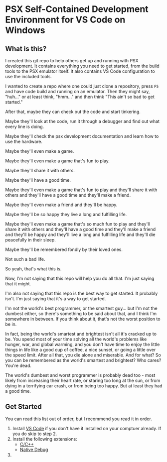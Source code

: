 # PSX Self-Contained Development Environment for VS Code on Windows

## What is this?
I created this git repo to help others get up and running with PSX development. It contains everything you need to get started, from the build tools to the PSX emulator itself. It also contains VS Code configuration to use the included tools.

I wanted to create a repo where one could just clone a repository, press `F5` and have code build and running on an emulator. Then they might say, "huh..." or at least think, "hmm..." and then think "This ain't so bad to get started." 

After that, maybe they can check out the code and start tinkering. 

Maybe they'll look at the code, run it through a debugger and find out what every line is doing. 

Maybe they'll check the psx development documentation and learn how to use the hardware.


Maybe they'll even make a game. 

Maybe they'll even make a game that's fun to play. 

Maybe they'll share it with others. 

Maybe they'll have a good time. 

Maybe they'll even make a game that's fun to play and they'll share it with others and they'll have a good time and they'll make a friend. 

Maybe they'll even make a friend and they'll be happy. 

Maybe they'll be so happy they live a long and fulfilling life. 

Maybe they'll even make a game that's so much fun to play and they'll share it with others and they'll have a good time and they'll make a friend and they'll be happy and they'll live a long and fulfilling life and they'll die peacefully in their sleep. 

Maybe they'll be remembered fondly by their loved ones. 

Not such a bad life.

So yeah, that's what this is.

Now, I'm not saying that this repo will help you do all that. I'm just saying that it might.

I'm also not saying that this repo is the best way to get started. It probably isn't. I'm just saying that it's a way to get started.

I'm not the world's best programmer, or the smartest guy... but I'm not the dumbest either, so there's something to be said about that, and I think I'm somewhere in between. If you think about it, that's not the worst position to be in. 

In fact, being the world's smartest and brightest isn't all it's cracked up to be. You spend most of your time solving all the world's problems like hunger, war, and global warming, and you don't have time to enjoy the little things in life like a good cup of coffee, a nice sunset, or going a little over the speed limit. After all that, you die alone and miserable. And for what? So you can be remembered as the world's smartest and brightest? Who cares? You're dead.

The world's dumbest and worst programmer is probably dead too - most likely from increasing their heart rate, or staring too long at the sun, or from dying in a terrifying car crash, or from being too happy. But at least they had a good time.

## Get Started

You can read this list out of order, but I recommend you read it in order.

1. Install [VS Code](https://code.visualstudio.com/) if you don't have it installed on your comptuer already. If you do skip to step 2. 
1. Install the following extensions:
    - [C/C++](https://marketplace.visualstudio.com/items?itemName=ms-vscode.cpptools)
    - [Native Debug](https://marketplace.visualstudio.com/items?itemName=webfreak.debug)
1. 
